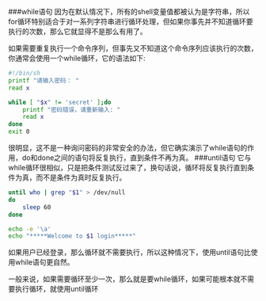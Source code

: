 ###while语句
因为在默认情况下，所有的shell变量值都被认为是字符串，所以for循环特别适合于对一系列字符串进行循环处理，但如果你事先并不知道循环要执行的次数，那么它就显得不是那么有用了。	
			
如果需要重复执行一个命令序列，但事先又不知道这个命令序列应该执行的次数，你通常会使用一个while循环，它的语法如下:
```bash
#!/bin/sh
printf "请输入密码： "
read x

while [ "$x" != 'secret' ];do
	printf "密码错误，请重新输入: "
	read x
done
exit 0
```
很明显，这不是一种询问密码的非常安全的办法，但它确实演示了while语句的作用，do和done之间的语句将反复执行，直到条件不再为真。
###until语句
它与while循环很相似，只是把条件测试反过来了，换句话说，循环将反复执行直到条件为真，而不是条件为真时反复执行。
```bash
until who | grep "$1" > /dev/null
do 
	sleep 60
done

echo -e '\a'
echo "*****Welcome to $1 login*****"
```
如果用户已经登录，那么循环就不需要执行，所以这种情况下，使用until语句比使用while语句更自然。

一般来说，如果需要循环至少一次，那么就是要while循环，如果可能根本就不需要执行循环，就使用until循环				
